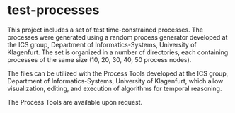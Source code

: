 # test-processes
This project includes a set of test time-constrained processes. The processes were generated using a random process generator developed at the ICS group, Department of Informatics-Systems, University of Klagenfurt. The set is organized in a number of directories, each containing processes of the same size (10, 20, 30, 40, 50 process nodes).

The files can be utilized with the Process Tools developed at the ICS group, Department of Informatics-Systems, University of Klagenfurt, which allow visualization, editing, and execution of algorithms for temporal reasoning.

The Process Tools are available upon request.
